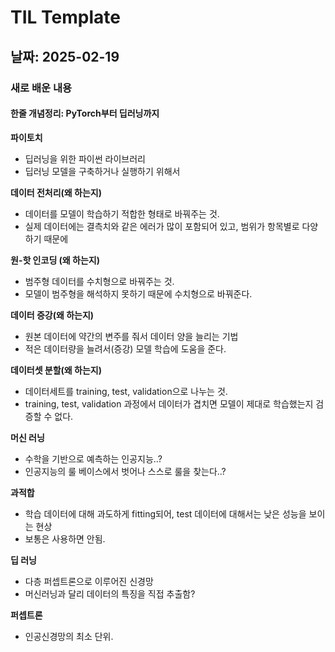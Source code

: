 # TIL Template

## 날짜: 2025-02-19

### 새로 배운 내용
#### 한줄 개념정리: PyTorch부터 딥러닝까지
**파이토치**
- 딥러닝을 위한 파이썬 라이브러리
- 딥러닝 모델을 구축하거나 실행하기 위해서

**데이터 전처리(왜 하는지)**
- 데이터를 모델이 학습하기 적합한 형태로 바꿔주는 것.
- 실제 데이터에는 결측치와 같은 에러가 많이 포함되어 있고, 범위가 항목별로 다양하기 때문에

**원-핫 인코딩 (왜 하는지)**
- 범주형 데이터를 수치형으로 바꿔주는 것.
- 모델이 범주형을 해석하지 못하기 때문에 수치형으로 바꿔준다.

**데이터 증강(왜 하는지)**
- 원본 데이터에 약간의 변주를 줘서 데이터 양을 늘리는 기법
- 적은 데이터량을 늘려서(증강) 모델 학습에 도움을 준다.

**데이터셋 분할(왜 하는지)**
- 데이터세트를 training, test, validation으로 나누는 것.
- training, test, validation 과정에서 데이터가 겹치면 모델이 제대로 학습했는지 검증할 수 없다.

**머신 러닝**
- 수학을 기반으로 예측하는 인공지능..?
- 인공지능의 룰 베이스에서 벗어나 스스로 룰을 찾는다..?

**과적합**
- 학습 데이터에 대해 과도하게 fitting되어, test 데이터에 대해서는 낮은 성능을 보이는 현상 
- 보통은 사용하면 안됨.

**딥 러닝**
- 다층 퍼셉트론으로 이루어진 신경망
- 머신러닝과 달리 데이터의 특징을 직접 추출함?

**퍼셉트론**
- 인공신경망의 최소 단위.
